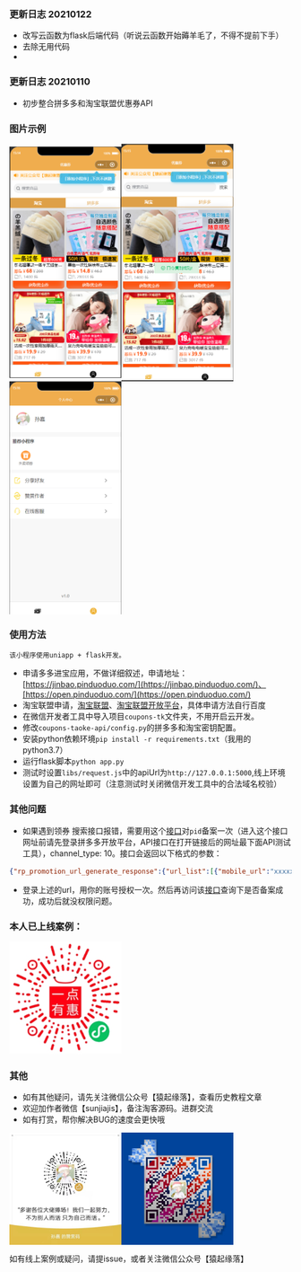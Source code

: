 ### 更新日志 20210122
- 改写云函数为flask后端代码（听说云函数开始薅羊毛了，不得不提前下手）
- 去除无用代码
- 
### 更新日志 20210110
- 初步整合拼多多和淘宝联盟优惠券API

### 图片示例

<img src="./data/首页.png" width = "200" alt="首页" align=center /><img src="./data/淘宝口令复制.png" width = "200" alt="淘宝口令复制" align=center /><img src="./data/个人中心.png" width = "200" alt="个人中心" align=center />


### 使用方法

`该小程序使用uniapp + flask开发。`


* 申请多多进宝应用，不做详细叙述，申请地址：[https://jinbao.pinduoduo.com/](https://jinbao.pinduoduo.com/)、[https://open.pinduoduo.com/](https://open.pinduoduo.com/)
* 淘宝联盟申请，[淘宝联盟](https://pub.alimama.com/)、[淘宝联盟开放平台](https://aff-open.taobao.com/developer/index.htm#/index)，具体申请方法自行百度
* 在微信开发者工具中导入项目`coupons-tk`文件夹，不用开启云开发。
* 修改`coupons-taoke-api/config.py`的拼多多和淘宝密钥配置。
* 安装python依赖环境`pip install -r requirements.txt`（我用的python3.7）
* 运行flask脚本`python app.py`
* 测试时设置`libs/request.js`中的apiUrl为`http://127.0.0.1:5000`,线上环境设置为自己的网址即可（注意测试时关闭微信开发工具中的合法域名校验）


### 其他问题

- 如果遇到领券 搜索接口报错，需要用这个[接口](https://jinbao.pinduoduo.com/third-party/api-detail?apiName=pdd.ddk.rp.prom.url.generate)对`pid`备案一次（进入这个接口网址前请先登录拼多多开放平台，API接口在打开链接后的网址最下面API测试工具），channel_type: 10。接口会返回以下格式的参数：

```json
{"rp_promotion_url_generate_response":{"url_list":[{"mobile_url":"xxxxx","url":"这里的URL"}],"request_id":"xxx"}}
```
- 登录上述的url，用你的账号授权一次。然后再访问该[接口](https://jinbao.pinduoduo.com/third-party/api-detail?apiName=pdd.ddk.member.authority.query)查询下是否备案成功，成功后就没权限问题。

### 本人已上线案例：

<img src="./data/gh_dde6ff1903d4_258.jpg" width="200"/>

### 其他
- 如有其他疑问，请先关注微信公众号【猿起缘落】，查看历史教程文章
- 欢迎加作者微信【sunjiajis】，备注淘客源码。进群交流
- 如有打赏，帮你解决BUG的速度会更快哦

<img src="./data/打赏.jpg" width = "200" alt="打赏" align=center /><img src="./data/微信.jpg" width = "200" alt="微信" align=center />


如有线上案例或疑问，请提issue，或者关注微信公众号【猿起缘落】
